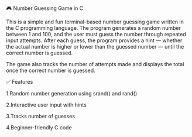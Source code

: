 🎮 Number Guessing Game in C

This is a simple and fun terminal-based number guessing game written in the C programming language. The program generates a random number between 1 and 100, and the user must guess the number through repeated input attempts. After each guess, the program provides a hint — whether the actual number is higher or lower than the guessed number — until the correct number is guessed.

The game also tracks the number of attempts made and displays the total once the correct number is guessed.

✅ Features

1.Random number generation using srand() and rand()

2.Interactive user input with hints

3.Tracks number of guesses

4.Beginner-friendly C code
